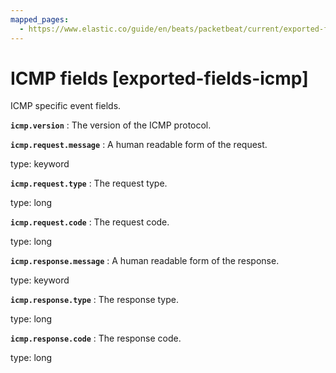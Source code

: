 ```yaml
---
mapped_pages:
  - https://www.elastic.co/guide/en/beats/packetbeat/current/exported-fields-icmp.html
---
```


<!-- This file is generated! See scripts/generate_fields_docs.py -->

# ICMP fields [exported-fields-icmp]

ICMP specific event fields.

**`icmp.version`**
:   The version of the ICMP protocol.


**`icmp.request.message`**
:   A human readable form of the request.

type: keyword


**`icmp.request.type`**
:   The request type.

type: long


**`icmp.request.code`**
:   The request code.

type: long


**`icmp.response.message`**
:   A human readable form of the response.

type: keyword


**`icmp.response.type`**
:   The response type.

type: long


**`icmp.response.code`**
:   The response code.

type: long


